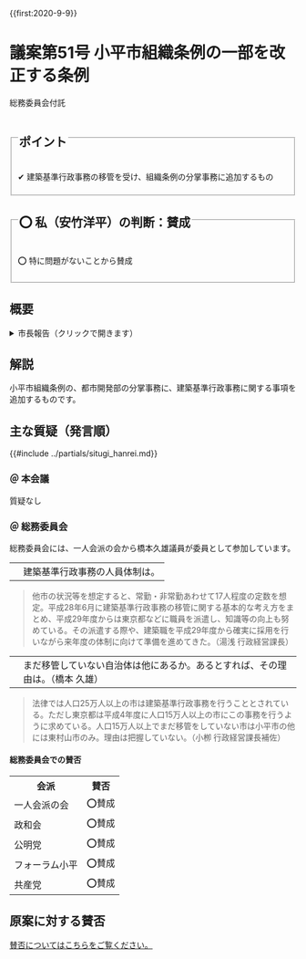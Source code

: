 {{first:2020-9-9}}
# 議案第51号 小平市組織条例の一部を改正する条例

<i class="fa fa-gavel" aria-hidden="true"></i> 総務委員会付託

<fieldset class="point">
  <legend>
    <h2 class="point"> ポイント </h2>
  </legend>
  <p class="point">✔ 建築基準行政事務の移管を受け、組織条例の分掌事務に追加するもの</p>
</fieldset>

<fieldset class="sanpi">
  <legend>
    <h2 class="sanpi">⭕️ 私（安竹洋平）の判断：賛成 </h2>
  </legend>
  <p class="sanpi OK">⭕️ 特に問題がないことから賛成</p>
</fieldset>


## 概要

<details>
<summary>市長報告（クリックで開きます）</summary>

> 本案は、本市が、来年4月に東京都から建築基準行政事務の移管を受け、当該事務を実施することに伴い、改正するものです。改正の内容ですが、都市開発部の分掌事務に、建築基準行政事務に関する事項を追加するものです。  
> 施行期日につきましては、来年4月1日を予定いたしております。

</details>

## 解説
小平市組織条例の、都市開発部の分掌事務に、建築基準行政事務に関する事項を追加するものです。

## 主な質疑（発言順）
{{#include ../partials/situgi_hanrei.md}}

### ＠ 本会議

質疑なし

### ＠ 総務委員会
総務委員会には、一人会派の会から橋本久雄議員が委員として参加しています。

<table class="qanda"><tr><td><i class="fa fa-question-circle-o" aria-label="その他 議員による質問"></i></td><td>
建築基準行政事務の人員体制は。
</td></tr></table>

> 他市の状況等を想定すると、常勤・非常勤あわせて17人程度の定数を想定。平成28年6月に建築基準行政事務の移管に関する基本的な考え方をまとめ、平成29年度からは東京都などに職員を派遣し、知識等の向上も努めている。その派遣する際や、建築職を平成29年度から確実に採用を行いながら来年度の体制に向けて準備を進めてきた。（湯浅 行政経営課長）


<table class="qanda"><tr><td><i class="fa fa-question-circle hitori" aria-label="一人会派 その他議員による質問"></i></td><td>
まだ移管していない自治体は他にあるか。あるとすれば、その理由は。（橋本 久雄）
</td></tr></table>

> 法律では人口25万人以上の市は建築基準行政事務を行うこととされている。ただし東京都は平成4年度に人口15万人以上の市にこの事務を行うように求めている。人口15万人以上でまだ移管をしていない市は小平市の他には東村山市のみ。理由は把握していない。（小栁 行政経営課長補佐）


#### 総務委員会での賛否

<table class="simple">
<tr><th>会派</th><th>賛否</th></tr>
<tr><td>一人会派の会</td><td>⭕賛成</td></tr>
<tr><td>政和会</td><td>⭕賛成</td></tr>
<tr><td>公明党</td><td>⭕賛成</td></tr>
<tr><td>フォーラム小平</td><td>⭕賛成</td></tr>
<tr><td>共産党</td><td>⭕賛成</td></tr>
</table>

## 原案に対する賛否
[賛否についてはこちらをご覧ください。](./index.md#賛否)
